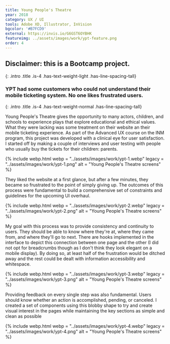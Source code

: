 ```yaml
---
title: Young People's Theatre
year: 2018
category: UX / UI
tools: Adobe XD, Illustrator, InVision
bgcolor: '#B7FCD9'
external: https://invis.io/G6GST6OYBHK
featureimg: ../assets/images/work/ypt-feature.png
order: 4
---
```


## Disclaimer: this is a Bootcamp project.
{: .intro .title .is-4 .has-text-weight-light .has-line-spacing-tall}
### YPT had some customers who could not understand their mobile ticketing system. No one likes frustrated users.
{: .intro .title .is-4 .has-text-weight-normal .has-line-spacing-tall}

Young People's Theatre gives the opportunity to many actors, children, and schools to experience plays that explore educational and ethical values. What they were lacking was some treatment on their website an their mobile ticketing experience. As part of the Advanced UX course on the INM program, this project was developed with a clinical eye for user satisfaction. I started off by making a couple of interviews and user testing with people who usually buy the tickets for their children: parents.

{% include webp.html
webp = "../assets/images/work/ypt-1.webp"
legacy = "../assets/images/work/ypt-1.png"
alt = "Young People's Theatre screens"
%}

They liked the website at a first glance, but after a few minutes, they became so frustrated to the point of simply giving up. The outcomes of this process were fundamental to build a comprehensive set of constraints and guidelines for the upcoming UI overhaul.

{% include webp.html
webp = "../assets/images/work/ypt-2.webp"
legacy = "../assets/images/work/ypt-2.png"
alt = "Young People's Theatre screens"
%}

My goal with this process was to provide consistency and continuity to users. They should be able to know where they're at, where they came from, and where they'll go to next. There are hooks implemented in the interface to depict this connection between one page and the other (I did not opt for breadcrumbs though as I don't think they look elegant on a mobile display). By doing so, at least half of the frustration would be ditched away and the rest could be dealt with information accessibility and whitespace.

{% include webp.html
webp = "../assets/images/work/ypt-3.webp"
legacy = "../assets/images/work/ypt-3.png"
alt = "Young People's Theatre screens"
%}

Providing feedback on every single step was also fundamental. Users should know whether an action is accomplished, pending, or canceled. I created a set of components using this blobby shape to try and create visual interest in the pages while maintaining the key sections as simple and clean as possible

{% include webp.html
webp = "../assets/images/work/ypt-4.webp"
legacy = "../assets/images/work/ypt-4.png"
alt = "Young People's Theatre screens"
%}

